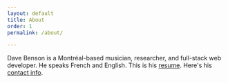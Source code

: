```yaml
---
layout: default
title: About
order: 1
permalink: /about/

---
```



Dave Benson is a Montréal-based musician, researcher, and full-stack web developer. He speaks French and English. This is his [resume](/images/benson_resume_30_08_2022.pdf). Here's his [contact info](mailto:davebenson.ca@gmail.com).